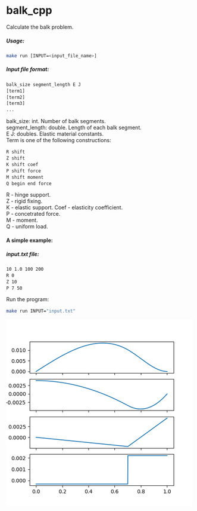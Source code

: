 # balk_cpp

Calculate the balk problem.
##### Usage:
```sh
make run [INPUT=<input_file_name>]
```
##### Input file format:
```txt
balk_size segment_length E J
[term1]
[term2]
[term3]
...
```
balk_size: int. Number of balk segments.   
segment_length: double. Length of each balk segment.   
E J: doubles. Еlastic material constants.   
Term is one of the following constructions:
```txt
R shift
Z shift
K shift coef
P shift force
M shift moment
Q begin end force
```
R - hinge support.   
Z - rigid fixing.   
K - elastic support. Coef - elasticity coefficient.   
P - concetrated force.   
M - moment.   
Q - uniform load.   

#### A simple example:
##### input.txt file:
```txt
10 1.0 100 200
R 0
Z 10
P 7 50
```
Run the program:
```sh
make run INPUT="input.txt"
```

![Alt text](https://github.com/maksimkulis/balk_cpp/blob/master/doc/image.png)
